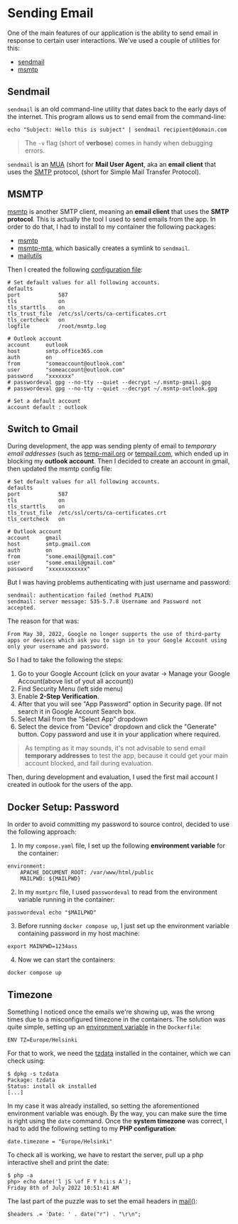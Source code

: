 # Sending Email
One of the main features of our application is the ability to send email in response to certain user interactions. We've used a couple of utilities for this:

* [sendmail](https://en.wikipedia.org/wiki/Sendmail)
* [msmtp](https://marlam.de/msmtp/)

## Sendmail
`sendmail` is an old command-line utility that dates back to the early days of the internet. This program allows us to send email from the command-line:
```
echo "Subject: Hello this is subject" | sendmail recipient@domain.com
```

> The `-v` flag (short of **verbose**) comes in handy when debugging errors.

`sendmail` is an [MUA](https://en.wikipedia.org/wiki/Email_client) (short for **Mail User Agent**, aka an **email client** that uses the [SMTP](https://en.wikipedia.org/wiki/Simple_Mail_Transfer_Protocol) protocol, (short for Simple Mail Transfer Protocol).

## MSMTP
[msmtp](https://marlam.de/msmtp/) is another SMTP client, meaning an **email client** that uses the **SMTP protocol**. This is actually the tool I used to send emails from the app. In order to do that, I had to install to my container the following packages:

* [msmtp]()
* [msmtp-mta](), which basically creates a symlink to ``sendmail``.
* [mailutils]()

Then I created the following [configuration file](https://marlam.de/msmtp/msmtp.html):
```
# Set default values for all following accounts.
defaults
port            587
tls             on
tls_starttls    on
tls_trust_file  /etc/ssl/certs/ca-certificates.crt
tls_certcheck   on
logfile         /root/msmtp.log

# Outlook account
account     outlook
host        smtp.office365.com
auth        on
from        "someaccount@outlook.com"
user        "someaccount@outlook.com"
password    "xxxxxxx"
# passwordeval gpg --no-tty --quiet --decrypt ~/.msmtp-gmail.gpg
# passwordeval gpg --no-tty --quiet --decrypt ~/.msmtp-outlook.gpg

# Set a default account
account default : outlook
```

## Switch to Gmail
During development, the app was sending plenty of email to *temporary email addresses* (such as [temp-mail.org](https://temp-mail.org/en) or [tempail.com](https://tempail.com/en/), which ended up in blocking my **outlook account**. Then I decided to create an account in gmail, then updated the msmtp config file:
```
# Set default values for all following accounts.
defaults
port            587
tls             on
tls_starttls    on
tls_trust_file  /etc/ssl/certs/ca-certificates.crt
tls_certcheck   on

# Outlook account
account     gmail
host        smtp.gmail.com
auth        on
from        "some.email@gmail.com"
user        "some.email@gmail.com"
password    "xxxxxxxxxxxx"
```

But I was having problems authenticating with just username and password:
```
sendmail: authentication failed (method PLAIN)
sendmail: server message: 535-5.7.8 Username and Password not accepted.
```

The reason for that was:
```
From May 30, 2022, ​​Google no longer supports the use of third-party apps or devices which ask you to sign in to your Google Account using only your username and password.
```

So I had to take the following the steps:

1. Go to your Google Account (click on your avatar -> Manage your Google Account(above list of yout all account))
2. Find Security Menu (left side menu)
3. Enable **2-Step Verification**.
4. After that you will see "App Password" option in Security page. (If not search it in Google Account Search box.
5. Select Mail from the "Select App" dropdown
6. Select the device from "Device" dropdown and click the "Generate" button. Copy password and use it in your application where required.

> As tempting as it may sounds, it's not advisable to send email **temporary addresses** to test the app, because it could get your main account blocked, and fail during evaluation.

Then, during development and evaluation, I used the first mail account I created in outlook for the users of the app.

## Docker Setup: Password
In order to avoid committing my password to source control, decided to use the following approach:

1. In my `compose.yaml` file, I set up the following **environment variable** for the container:
```
environment:
    APACHE_DOCUMENT_ROOT: /var/www/html/public
    MAILPWD: ${MAILPWD}
```

2. In my `msmtprc` file, I used `passwordeval` to read from the environment variable running in the container:
```
passwordeval echo "$MAILPWD"
```

3. Before running `docker compose up`, I just set up the environment variable containing password in my host machine:
```
export MAINPWD=1234ass
```

4. Now we can start the containers:
```
docker compose up
```

## Timezone
Something I noticed once the emails we're showing up, was the wrong times due to a misconfigured timezone in the containers. The solution was quite simple, setting up an [environment variable](https://docs.docker.com/engine/reference/builder/#env) in the `Dockerfile`:
```
ENV TZ=Europe/Helsinki
```

For that to work, we need the [tzdata](https://packages.debian.org/buster/tzdata) installed in the container, which we can check using:
```
$ dpkg -s tzdata
Package: tzdata
Status: install ok installed
[...]
```

In my case it was already installed, so setting the aforementioned environment variable was enough. By the way, you can make sure the time is right using the `date` command. Once the **system timezone** was correct, I had to add the following setting to my **PHP configuration**:
```
date.timezone = "Europe/Helsinki"
```

To check all is working, we have to restart the server, pull up a php interactive shell and print the date:
```
$ php -a
php> echo date('l jS \of F Y h:i:s A');
Friday 8th of July 2022 10:51:41 AM
```

The last part of the puzzle was to set the email headers in [mail()](https://www.php.net/manual/en/function.mail.php):
```
$headers .= 'Date: ' . date("r") . "\r\n";
```